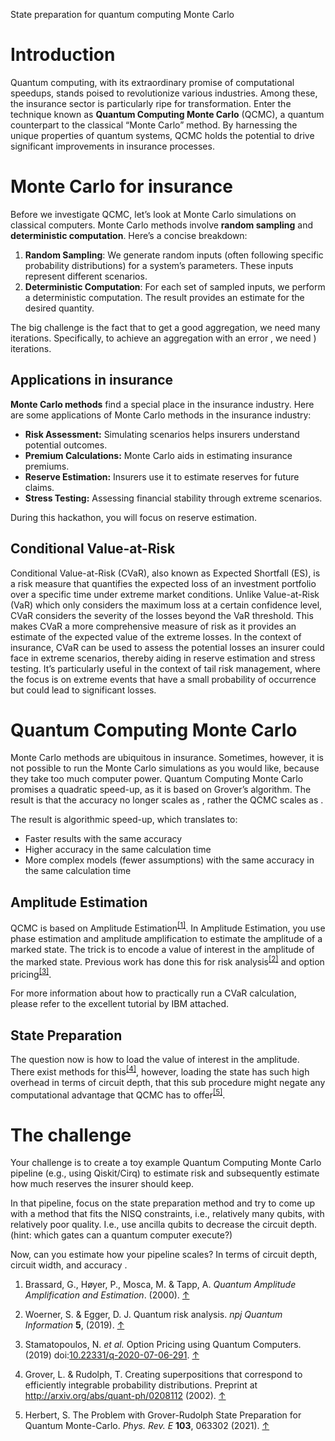 State preparation for quantum computing Monte Carlo

# Introduction

Quantum computing, with its extraordinary promise of computational speedups, stands poised to revolutionize various industries. Among these, the insurance sector is particularly ripe for transformation. Enter the technique known as **Quantum Computing Monte Carlo** (QCMC), a quantum counterpart to the classical “Monte Carlo” method. By harnessing the unique properties of quantum systems, QCMC holds the potential to drive significant improvements in insurance processes.

# Monte Carlo for insurance

Before we investigate QCMC, let’s look at Monte Carlo simulations on classical computers. Monte Carlo methods involve **random sampling** and **deterministic computation**. Here’s a concise breakdown:

1. **Random Sampling**: We generate random inputs (often following specific probability distributions) for a system’s parameters. These inputs represent different scenarios.
2. **Deterministic Computation**: For each set of sampled inputs, we perform a deterministic computation. The result provides an estimate for the desired quantity.

The big challenge is the fact that to get a good aggregation, we need many iterations. Specifically, to achieve an aggregation with an error , we need ) iterations.

## Applications in insurance

**Monte Carlo methods** find a special place in the insurance industry. Here are some applications of Monte Carlo methods in the insurance industry:

- **Risk Assessment:** Simulating scenarios helps insurers understand potential outcomes.
- **Premium Calculations:** Monte Carlo aids in estimating insurance premiums.
- **Reserve Estimation:** Insurers use it to estimate reserves for future claims.
- **Stress Testing:** Assessing financial stability through extreme scenarios.

During this hackathon, you will focus on reserve estimation.

## Conditional Value-at-Risk

Conditional Value-at-Risk (CVaR), also known as Expected Shortfall (ES), is a risk measure that quantifies the expected loss of an investment portfolio over a specific time under extreme market conditions. Unlike Value-at-Risk (VaR) which only considers the maximum loss at a certain confidence level, CVaR considers the severity of the losses beyond the VaR threshold. This makes CVaR a more comprehensive measure of risk as it provides an estimate of the expected value of the extreme losses. In the context of insurance, CVaR can be used to assess the potential losses an insurer could face in extreme scenarios, thereby aiding in reserve estimation and stress testing. It’s particularly useful in the context of tail risk management, where the focus is on extreme events that have a small probability of occurrence but could lead to significant losses.

# Quantum Computing Monte Carlo

Monte Carlo methods are ubiquitous in insurance. Sometimes, however, it is not possible to run the Monte Carlo simulations as you would like, because they take too much computer power. Quantum Computing Monte Carlo promises a quadratic speed-up, as it is based on Grover’s algorithm. The result is that the accuracy no longer scales as , rather the QCMC scales as .

The result is algorithmic speed-up, which translates to:

- Faster results with the same accuracy
- Higher accuracy in the same calculation time
- More complex models (fewer assumptions) with the same accuracy in the same calculation time

## Amplitude Estimation

QCMC is based on Amplitude Estimation<sup>[\[1\]](#footnote-1)</sup>. In Amplitude Estimation, you use phase estimation and amplitude amplification to estimate the amplitude of a marked state. The trick is to encode a value of interest in the amplitude of the marked state. Previous work has done this for risk analysis<sup>[\[2\]](#footnote-2)</sup> and option pricing<sup>[\[3\]](#footnote-3)</sup>.

For more information about how to practically run a CVaR calculation, please refer to the excellent tutorial by IBM attached.

## State Preparation

The question now is how to load the value of interest in the amplitude. There exist methods for this<sup>[\[4\]](#footnote-4)</sup>, however, loading the state has such high overhead in terms of circuit depth, that this sub procedure might negate any computational advantage that QCMC has to offer<sup>[\[5\]](#footnote-5)</sup>.

# The challenge

Your challenge is to create a toy example Quantum Computing Monte Carlo pipeline (e.g., using Qiskit/Cirq) to estimate risk and subsequently estimate how much reserves the insurer should keep.

In that pipeline, focus on the state preparation method and try to come up with a method that fits the NISQ constraints, i.e., relatively many qubits, with relatively poor quality. I.e., use ancilla qubits to decrease the circuit depth. (hint: which gates can a quantum computer execute?)

Now, can you estimate how your pipeline scales? In terms of circuit depth, circuit width, and accuracy .

1. Brassard, G., Høyer, P., Mosca, M. & Tapp, A. _Quantum Amplitude Amplification and Estimation_. (2000). [↑](#footnote-ref-1)

2. Woerner, S. & Egger, D. J. Quantum risk analysis. _npj Quantum Information_ **5**, (2019). [↑](#footnote-ref-2)

3. Stamatopoulos, N. _et al._ Option Pricing using Quantum Computers. (2019) doi:[10.22331/q-2020-07-06-291](https://doi.org/10.22331/q-2020-07-06-291). [↑](#footnote-ref-3)

4. Grover, L. & Rudolph, T. Creating superpositions that correspond to efficiently integrable probability distributions. Preprint at <http://arxiv.org/abs/quant-ph/0208112> (2002). [↑](#footnote-ref-4)

5. Herbert, S. The Problem with Grover-Rudolph State Preparation for Quantum Monte-Carlo. _Phys. Rev. E_ **103**, 063302 (2021). [↑](#footnote-ref-5)